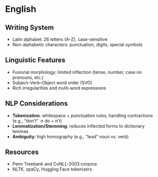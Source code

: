 # English

## Writing System

- Latin alphabet: 26 letters (A–Z), case-sensitive
- Non-alphabetic characters: punctuation, digits, special symbols

## Linguistic Features

- Fusional morphology: limited inflection (tense, number, case on pronouns, etc.)
- Subject–Verb–Object word order (SVO)
- Rich irregularities and multi-word expressions

## NLP Considerations

- **Tokenization**: whitespace + punctuation rules, handling contractions (e.g., “don’t” → do + n’t)
- **Lemmatization/Stemming**: reduces inflected forms to dictionary lemmas
- **Ambiguity**: high homography (e.g., “lead” noun vs. verb)

## Resources

- Penn Treebank and CoNLL-2003 corpora
- NLTK, spaCy, Hugging Face tokenizers
